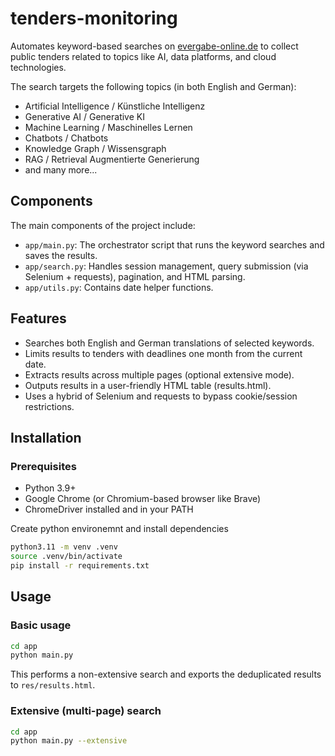 # tenders-monitoring

Automates keyword-based searches on [evergabe-online.de](evergabe-online.de) to collect public tenders related to topics like AI, data platforms, and cloud technologies.

The search targets the following topics (in both English and German):
- Artificial Intelligence / Künstliche Intelligenz
- Generative AI / Generative KI
- Machine Learning / Maschinelles Lernen
- Chatbots / Chatbots
- Knowledge Graph / Wissensgraph
- RAG / Retrieval Augmentierte Generierung
- and many more...

## Components
The main components of the project include:
- `app/main.py`: The orchestrator script that runs the keyword searches and saves the results.
- `app/search.py`: Handles session management, query submission (via Selenium + requests), pagination, and HTML parsing.
- `app/utils.py`: Contains date helper functions.

## Features
- Searches both English and German translations of selected keywords.
- Limits results to tenders with deadlines one month from the current date.
- Extracts results across multiple pages (optional extensive mode).
- Outputs results in a user-friendly HTML table (results.html).
- Uses a hybrid of Selenium and requests to bypass cookie/session restrictions.

## Installation

### Prerequisites
- Python 3.9+
- Google Chrome (or Chromium-based browser like Brave)
- ChromeDriver installed and in your PATH

Create python environemnt and install dependencies
```bash
python3.11 -m venv .venv
source .venv/bin/activate
pip install -r requirements.txt
```

## Usage
### Basic usage
```bash
cd app
python main.py
```
This performs a non-extensive search and exports the deduplicated results to `res/results.html`.

### Extensive (multi-page) search
```bash
cd app
python main.py --extensive
```